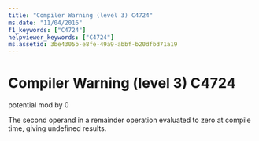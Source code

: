 ```yaml
---
title: "Compiler Warning (level 3) C4724"
ms.date: "11/04/2016"
f1_keywords: ["C4724"]
helpviewer_keywords: ["C4724"]
ms.assetid: 3be4305b-e8fe-49a9-abbf-b20dfbd71a19
---
```

# Compiler Warning (level 3) C4724

potential mod by 0

The second operand in a remainder operation evaluated to zero at compile time, giving undefined results.